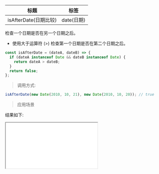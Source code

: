 | 标题                  | 标签       |
| --------------------- | ---------- |
| isAfterDate(日期比较) | date(日期) |

检查一个日期是否在另一个日期之后。

- 使用大于运算符 (>) 检查第一个日期是否在第二个日期之后。

```js
const isAfterDate = (dateA, dateB) => {
  if (dateA instanceof Date && dateB instanceof Date) {
    return dateA > dateB;
  }
  return false;
};
```

> 调用方式:

```js
isAfterDate(new Date(2010, 10, 21), new Date(2010, 10, 20)); // true
```

> 应用场景

<div class="code-editor" data-url="codes/javascript/html/isAfterDate.html" data-language="html"></div>

结果如下:

<iframe src="codes/javascript/html/isAfterDate.html"></iframe>
